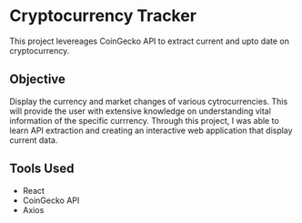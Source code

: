 # Cryptocurrency Tracker

This project levereages CoinGecko API to extract current and upto date on cryptocurrency. 

## Objective ##
Display the currency and market changes of various cytrocurrencies. This will provide the user with extensive knowledge on understanding vital information of the specific currrency. Through this project, I was able to learn API extraction and creating an interactive web application that display current data. 

## Tools Used ##
* React
* CoinGecko API
* Axios

